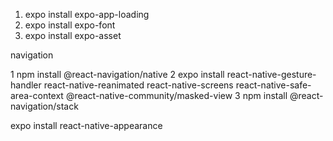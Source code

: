 1. expo install expo-app-loading
2. expo install expo-font
3. expo install expo-asset

navigation

1 npm install @react-navigation/native
2 expo install react-native-gesture-handler react-native-reanimated react-native-screens react-native-safe-area-context @react-native-community/masked-view
3 npm install @react-navigation/stack

expo install react-native-appearance
